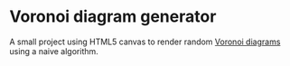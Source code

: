 # Voronoi diagram generator

A small project using HTML5 canvas to render random [Voronoi diagrams](https://en.wikipedia.org/wiki/Voronoi_diagram) using a naive algorithm.
